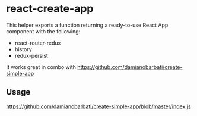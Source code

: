 # react-create-app

This helper exports a function returning a ready-to-use React App component with the following:
- react-router-redux
- history
- redux-persist

It works great in combo with https://github.com/damianobarbati/create-simple-app

## Usage
https://github.com/damianobarbati/create-simple-app/blob/master/index.js